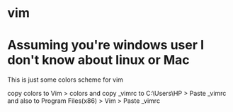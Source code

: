 # vim
# Assuming you're windows user I don't know about linux or Mac

This is just some colors scheme for vim 

copy colors to Vim > colors
and copy _vimrc to C:\Users\HP > Paste _vimrc
and also to Program Files(x86) > Vim > Paste _vimrc
